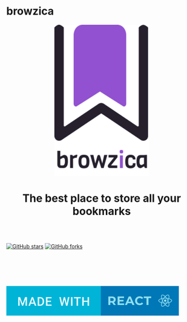 # browzica


<p align="center">
<img alt="browzica" src="./src/assets/images/svg/logo.svg" width="250px" />
</p>

<h1 align="center">The best place to store all your bookmarks</h1>

<br><br>

[![GitHub stars](https://img.shields.io/github/stars/Gayathry17/browzica?color=ff69b4&style=flatsquare)](https://github.com/Gayathry17/browzica/stargazers)
[![GitHub forks](https://img.shields.io/github/forks/Gayathry17/browzica?color=blueviolet&style=flatsquare)](https://github.com/Gayathry17/browzica/network)


<br><br><br><br>

<img alt="browzica" src="./src/assets/images/svg/Made-with-react.svg" />
